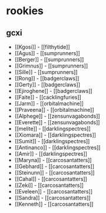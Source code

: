 # rookies

## gcxi
* [[Kgosi]] - [[filthytide]]
* [[Agus]] - [[sumprunners]]
* [[Berger]] - [[sumprunners]]
* [[Grimnus]] - [[sumprunners]]
* [[Sille]] - [[sumprunners]]
* [[Rong]] - [[badgerclaws]]
* [[Gerty]] - [[badgerclaws]]
* [[Ejiroghene]] - [[badgerclaws]]
* [[Faite]] - [[cacklingfuries]]
* [[Jarm]] - [[orbitalmachine]]
* [[Praveena]] - [[orbitalmachine]]
* [[Alphege]] - [[zensunvagabonds]]
* [[Everette]] - [[zensunvagabonds]]
* [[melite]] - [[darklingspectres]]
* [[Xiomara]] -  [[darklingspectres]]
* [[Sumit]] - [[darklingspectres]]
* [[Antinanco]] - [[darklingspectres]]
* [[Amir]] - [[darklingspectres]]
* [[Maryna]] - [[carcosantatters]]
* [[Gebhard]] - [[carcosantatters]]
* [[Steinunn]] - [[carcosantatters]]
* [[Cahal]] - [[carcosantatters]]
* [[Zeki]] - [[carcosantatters]]
* [[Eveleen]] - [[carcosantatters]]
* [[Sandra]] - [[carcosantatters]]
* [[Kenneth]] - [[carcosantatters]]